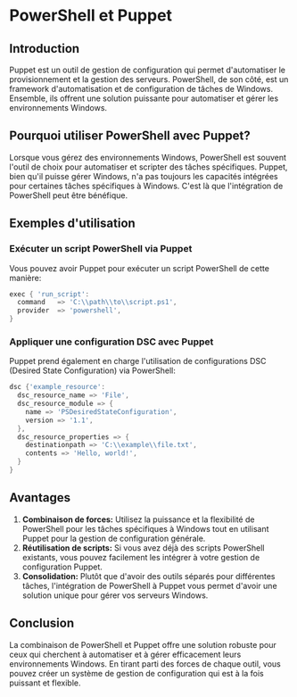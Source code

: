 # PowerShell et Puppet

## Introduction

Puppet est un outil de gestion de configuration qui permet d'automatiser le provisionnement et la gestion des serveurs. PowerShell, de son côté, est un framework d'automatisation et de configuration de tâches de Windows. Ensemble, ils offrent une solution puissante pour automatiser et gérer les environnements Windows.

## Pourquoi utiliser PowerShell avec Puppet?

Lorsque vous gérez des environnements Windows, PowerShell est souvent l'outil de choix pour automatiser et scripter des tâches spécifiques. Puppet, bien qu'il puisse gérer Windows, n'a pas toujours les capacités intégrées pour certaines tâches spécifiques à Windows. C'est là que l'intégration de PowerShell peut être bénéfique.

## Exemples d'utilisation

### Exécuter un script PowerShell via Puppet

Vous pouvez avoir Puppet pour exécuter un script PowerShell de cette manière:

```powershell
exec { 'run_script':
  command   => 'C:\\path\\to\\script.ps1',
  provider  => 'powershell',
}
```

### Appliquer une configuration DSC avec Puppet

Puppet prend également en charge l'utilisation de configurations DSC (Desired State Configuration) via PowerShell:

```powershell
dsc {'example_resource':
  dsc_resource_name => 'File',
  dsc_resource_module => {
    name => 'PSDesiredStateConfiguration',
    version => '1.1',
  },
  dsc_resource_properties => {
    destinationpath => 'C:\\example\\file.txt',
    contents => 'Hello, world!',
  }
}
```

## Avantages

1. **Combinaison de forces:** Utilisez la puissance et la flexibilité de PowerShell pour les tâches spécifiques à Windows tout en utilisant Puppet pour la gestion de configuration générale.
2. **Réutilisation de scripts:** Si vous avez déjà des scripts PowerShell existants, vous pouvez facilement les intégrer à votre gestion de configuration Puppet.
3. **Consolidation:** Plutôt que d'avoir des outils séparés pour différentes tâches, l'intégration de PowerShell à Puppet vous permet d'avoir une solution unique pour gérer vos serveurs Windows.

## Conclusion

La combinaison de PowerShell et Puppet offre une solution robuste pour ceux qui cherchent à automatiser et à gérer efficacement leurs environnements Windows. En tirant parti des forces de chaque outil, vous pouvez créer un système de gestion de configuration qui est à la fois puissant et flexible.
